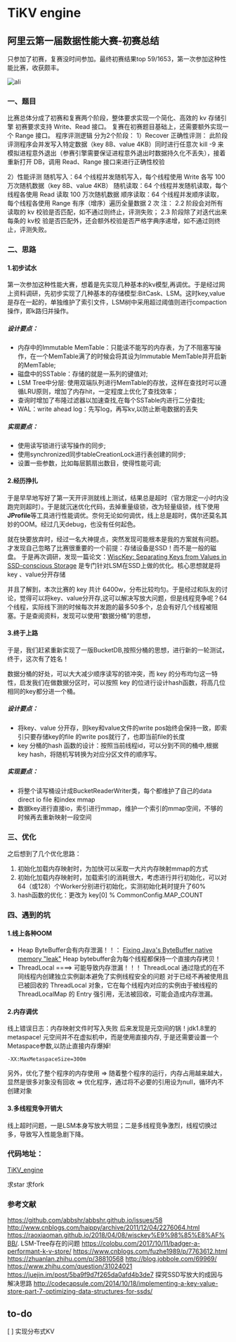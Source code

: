 # TiKV engine
## 阿里云第一届数据性能大赛-初赛总结
只参加了初赛，复赛没时间参加。最终初赛结果top 59/1653，第一次参加这种性能比赛，收获颇丰。

![ali](https://upload-images.jianshu.io/upload_images/2720775-76be3555810d58e4.png?imageMogr2/auto-orient/strip%7CimageView2/2/w/1240)

### 一、题目
比赛总体分成了初赛和复赛两个阶段，整体要求实现一个简化、高效的 kv 存储引擎
初赛要求支持 Write、Read 接口。
复赛在初赛题目基础上，还需要额外实现一个 Range 接口。
程序评测逻辑 分为2个阶段：
 1）Recover 正确性评测：
此阶段评测程序会并发写入特定数据（key 8B、value 4KB）同时进行任意次 kill -9 来模拟进程意外退出（参赛引擎需要保证进程意外退出时数据持久化不丢失），接着重新打开 DB，调用 Read、Range 接口来进行正确性校验

 2）性能评测
随机写入：64 个线程并发随机写入，每个线程使用 Write 各写 100 万次随机数据（key 8B、value 4KB）
随机读取：64 个线程并发随机读取，每个线程各使用 Read 读取 100 万次随机数据
顺序读取：64 个线程并发顺序读取，每个线程各使用 Range 有序（增序）遍历全量数据 2 次 注： 2.2 阶段会对所有读取的 kv 校验是否匹配，如不通过则终止，评测失败； 2.3 阶段除了对迭代出来每条的 kv校 验是否匹配外，还会额外校验是否严格字典序递增，如不通过则终止，评测失败。


### 二、思路
#### 1.初步试水
第一次参加这种性能大赛，想着是先实现几种基本的kv模型,再调优。于是经过网上资料调研，先初步实现了几种基本的存储模型:BitCask、LSM。这时key,value是存在一起的，单独维护了索引文件，LSM树中采用超过阈值则进行compaction操作，即k路归并操作。

##### 设计要点：
- 内存中的Immutable MemTable：只能读不能写的内存表，为了不阻塞写操作，在一个MemTable满了的时候会将其设为Immutable MemTable并开启新的MemTable;
- 磁盘中的SSTable：存储的就是一系列的键值对;
- LSM Tree中分层: 使用双端队列进行MemTable的存放，这样在查找时可以遵循LRU原则，增加了内存hit，一定程度上优化了查找效率；
- 查询时增加了布隆过滤器以加速查找,在每个SSTable内进行二分查找;
- WAL：write ahead log：先写log，再写kv,以防止断电数据的丢失


##### 实现要点：
- 使用读写锁进行读写操作的同步;
- 使用synchronized同步tableCreationLock进行表创建的同步;
- 设置一些参数，比如每层鹅扇出数目，使得性能可调;


#### 2.经历挣扎
于是早早地写好了第一天开评测就线上测试，结果总是超时（官方限定一小时内没跑完则超时）。于是就沉迷优化代码，去掉重量级锁，改为轻量级锁，线下使用**JProfile**等工具进行性能调优。奈何无论如何调优，线上总是超时，偶尔还莫名其妙的OOM。经过几天debug，也没有任何起色。 

就在快要放弃时，经过一名大神提点，突然发现可能根本是我的方案就有问题。
才发现自己忽略了比赛很重要的一个前提：存储设备是SSD！而不是一般的磁盘。
于是再次调研，发现一篇论文：[WiscKey: Separating Keys from Values in SSD-conscious Storage](https://www.usenix.org/system/files/conference/fast16/fast16-papers-lu.pdf) 是专门针对LSM在SSD上做的优化。核心思想就是将key 、value分开存储

并且了解到，本次比赛的 key 共计 6400w，分布比较均匀。于是经过和队友的讨论，觉得可以将key、value分开存,这可以解决写放大问题，但是线程竞争呢？64个线程，实际线下测的时候每次并发跑的最多50多个，总会有好几个线程被阻塞。于是查阅资料，发现可以使用“数据分桶”的思想，


#### 3.终于上路
于是，我们赶紧重新实现了一版BucketDB,按照分桶的思想，进行新的一轮测试，终于，这次有了姓名！

数据分桶的好处，可以大大减少顺序读写的锁冲突，而 key 的分布均匀这一特性，启发我们在做数据分区时，可以按照 key 的位进行设计hash函数，将高几位相同的key都分进一个桶。  

##### 设计要点：
- 将key、value 分开存，则key和value文件的write pos始终会保持一致，即索引只要存储key的file 的write pos就行了，也即当前file的长度
- key 分桶的hash 函数的设计：按照当前线程id，可以分到不同的桶中,根据 key hash，将随机写转换为对应分区文件的顺序写。


##### 实现要点：
- 将整个读写桶设计成BucketReaderWriter类，每个都维护了自己的data direct io file 和index mmap
- 数据key进行直接io，索引进行mmap，维护一个索引的mmap空间，不够的时候再去重新映射一段空间


### 三、优化
之后想到了几个优化思路：
1. 初始化加载内存映射时，为加快可以采取一大片内存映射mmap的方式
2. 初始化加载内存映射时，加载索引的消耗很大，考虑进行并行初始化，可以对64（或128）个Worker分别进行初始化，实测初始化耗时提升了60%
3. hash函数的优化：更改为 key[0] % CommonConfig.MAP_COUNT


### 四、遇到的坑
#### 1.线上各种OOM
- Heap ByteBuffer会有内存泄漏！！：  [Fixing Java's ByteBuffer native memory "leak"](http://www.evanjones.ca/java-bytebuffer-leak.html)
Heap bytebuffer会为每个线程都保持一个直接内存拷贝！
- ThreadLocal ====> 可能导致内存泄漏！！！
  ThreadLocal 通过隐式的在不同线程内创建独立实例副本避免了实例线程安全的问题
  对于已经不再被使用且已被回收的 ThreadLocal 对象，它在每个线程内对应的实例由于被线程的 ThreadLocalMap 的 Entry 强引用，无法被回收，可能会造成内存泄漏。

#### 2.内存调优
线上错误日志：内存映射文件时写入失败
后来发现是元空间的锅！jdk1.8里的metaspace!
元空间并不在虚拟机中，而是使用直接内存,
于是还需要设置一个Metaspace参数,以防止直接内存爆掉!
```
-XX:MaxMetaspaceSize=300m
```

另外，优化了整个程序的内存使用 => 随着整个程序的运行，内存占用越来越大，显然是很多对象没有回收 => 优化程序，通过将不必要的引用设为null，循环内不创建对象

#### 3.多线程竞争开销大
线上超时问题，一是LSM本身写放大明显；二是多线程竞争激烈，线程切换过多，导致写入性能急剧下降。 



### 代码地址：
[TiKV_engine](https://github.com/ZoeShaw101/TiKV_engine)

求star 求fork


### 参考文献
https://github.com/abbshr/abbshr.github.io/issues/58
http://www.cnblogs.com/haippy/archive/2011/12/04/2276064.html
https://raoxiaoman.github.io/2018/04/08/wisckey%E9%98%85%E8%AF%BB/. LSM-Tree存在的问题
https://colobu.com/2017/10/11/badger-a-performant-k-v-store/
https://www.cnblogs.com/fuzhe1989/p/7763612.html
https://zhuanlan.zhihu.com/p/38810568
http://blog.jobbole.com/69969/
https://www.zhihu.com/question/31024021
https://juejin.im/post/5ba9f9d7f265da0afd4b3de7 探究SSD写放大的成因与解决思路
http://codecapsule.com/2014/10/18/implementing-a-key-value-store-part-7-optimizing-data-structures-for-ssds/




## to-do
[ ] 实现分布式KV